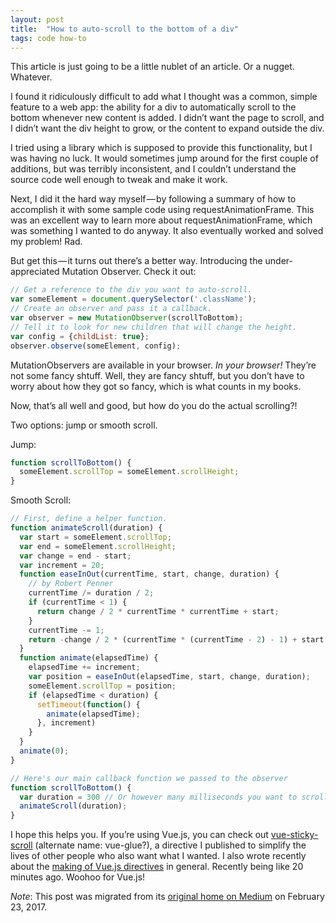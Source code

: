 ```yaml
---
layout: post
title:  "How to auto-scroll to the bottom of a div"
tags: code how-to
---
```


This article is just going to be a little nublet of an article. Or a nugget. Whatever.  
<!--more-->
I found it ridiculously difficult to add what I thought was a common, simple feature to a web app: the ability for a div to automatically scroll to the bottom whenever new content is added. I didn’t want the page to scroll, and I didn’t want the div height to grow, or the content to expand outside the div.  

I tried using a library which is supposed to provide this functionality, but I was having no luck. It would sometimes jump around for the first couple of additions, but was terribly inconsistent, and I couldn’t understand the source code well enough to tweak and make it work.  

Next, I did it the hard way myself — by following a summary of how to accomplish it with some sample code using requestAnimationFrame. This was an excellent way to learn more about requestAnimationFrame, which was something I wanted to do anyway. It also eventually worked and solved my problem! Rad.  

But get this — it turns out there’s a better way. Introducing the under-appreciated Mutation Observer. Check it out:  
```js
// Get a reference to the div you want to auto-scroll.
var someElement = document.querySelector('.className');
// Create an observer and pass it a callback.
var observer = new MutationObserver(scrollToBottom);
// Tell it to look for new children that will change the height.
var config = {childList: true};
observer.observe(someElement, config);
```
MutationObservers are available in your browser. *In your browser!* They’re not some fancy shtuff. Well, they are fancy shtuff, but you don’t have to worry about how they got so fancy, which is what counts in my books.  

Now, that’s all well and good, but how do you do the actual scrolling?!  

Two options: jump or smooth scroll.  

Jump:
```js
function scrollToBottom() {
  someElement.scrollTop = someElement.scrollHeight;
}
```
Smooth Scroll:
```js
// First, define a helper function.
function animateScroll(duration) {
  var start = someElement.scrollTop;
  var end = someElement.scrollHeight;
  var change = end - start;
  var increment = 20;
  function easeInOut(currentTime, start, change, duration) {
    // by Robert Penner
    currentTime /= duration / 2;
    if (currentTime < 1) {
      return change / 2 * currentTime * currentTime + start;
    }
    currentTime -= 1;
    return -change / 2 * (currentTime * (currentTime - 2) - 1) + start;
  }
  function animate(elapsedTime) {
    elapsedTime += increment;
    var position = easeInOut(elapsedTime, start, change, duration);
    someElement.scrollTop = position;
    if (elapsedTime < duration) {
      setTimeout(function() {
        animate(elapsedTime);
      }, increment)
    }
  }
  animate(0);
}

// Here's our main callback function we passed to the observer
function scrollToBottom() {
  var duration = 300 // Or however many milliseconds you want to scroll to last
  animateScroll(duration);
}
```
I hope this helps you. If you’re using Vue.js, you can check out [vue-sticky-scroll](https://github.com/heatherbooker/vue-sticky-scroll) (alternate name: vue-glue?), a directive I published to simplify the lives of other people who also want what I wanted. I also wrote recently about the [making of Vue.js directives](/posts/2016-08-12-how-to-vue-directive
) in general. Recently being like 20 minutes ago. Woohoo for Vue.js!

*Note*: This post was migrated from its [original home on Medium](https://medium.com/@heatherbooker/how-to-auto-scroll-to-the-bottom-of-a-div-415e967e7a24#.etorqdgbe) on February 23, 2017.
